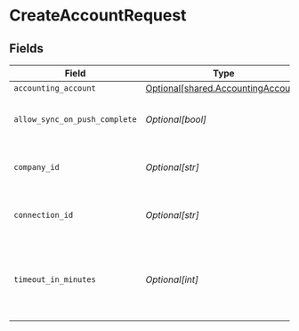 # CreateAccountRequest


## Fields

| Field                                                                              | Type                                                                               | Required                                                                           | Description                                                                        | Example                                                                            |
| ---------------------------------------------------------------------------------- | ---------------------------------------------------------------------------------- | ---------------------------------------------------------------------------------- | ---------------------------------------------------------------------------------- | ---------------------------------------------------------------------------------- |
| `accounting_account`                                                               | [Optional[shared.AccountingAccount]](undefined/models/shared/accountingaccount.md) | :heavy_minus_sign:                                                                 | N/A                                                                                |                                                                                    |
| `allow_sync_on_push_complete`                                                      | *Optional[bool]*                                                                   | :heavy_minus_sign:                                                                 | Allow a sync upon push completion.                                                 |                                                                                    |
| `company_id`                                                                       | *Optional[str]*                                                                    | :heavy_check_mark:                                                                 | Unique identifier for a company.                                                   | 8a210b68-6988-11ed-a1eb-0242ac120002                                               |
| `connection_id`                                                                    | *Optional[str]*                                                                    | :heavy_check_mark:                                                                 | Unique identifier for a connection.                                                | 2e9d2c44-f675-40ba-8049-353bfcb5e171                                               |
| `timeout_in_minutes`                                                               | *Optional[int]*                                                                    | :heavy_minus_sign:                                                                 | Time limit for the push operation to complete before it is timed out.              |                                                                                    |